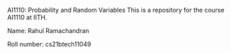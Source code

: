 AI1110: Probability and Random Variables
This is a repository for the course AI1110 at IITH.

Name: Rahul Ramachandran

Roll number: cs21btech11049
